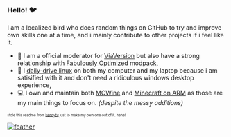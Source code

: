 ### Hello! 🐦
I am a localized bird who does random things on GitHub to try and improve own skills one at a time, and i mainly contribute to other projects if i feel like it.

- 🔭 I am a official moderator for [ViaVersion](https://discord.gg/viaversion) but also have a strong relationship with [Fabulously Optimized](https://discord.gg/yxaXtaQqdB) modpack,
- 🐧 I [daily-drive linux](https://kubuntu.org) on both my computer and my laptop because i am satisified with it and don't need a ridiculous windows desktop experience,
- 💻 I own and maintain both [MCWine](https://github.com/Kichura/MCWine) and [Minecraft on ARM](https://github.com/Kichura/Minecraft_ARM) as those are my main things to focus on. *(despite the messy additions)*

<sub><sup><sup>stole this readme from [kennytv](https://github.com/kennytv) just to make my own one out of it. hehe!</sub></sup></sup>

[![feather](https://user-images.githubusercontent.com/68134602/159095405-c3174c89-f711-4084-9f29-94c2d1700be0.png)](https://www.youtube.com/watch?v=5qap5aO4i9A)
